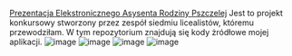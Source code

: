 [Prezentacja Elekstronicznego Asysenta Rodziny Pszczelej](https://docs.google.com/presentation/d/1SS3fv2ez_6RiKFeB8ZmxfDb92r4Yi3f5-nssvpr6oDM/edit?usp=sharing)
Jest to projekt konkursowy stworzony przez zespół siedmiu licealistów, któremu przewodziłam.
W tym repozytorium znajdują się kody żródłowe mojej aplikacji.
![image](https://user-images.githubusercontent.com/74205927/183147957-cec9955a-31a4-461d-9675-fc58ea727297.png)
![image](https://user-images.githubusercontent.com/74205927/183147989-405eef90-0816-4f9f-881e-56f9ebff5258.png)
![image](https://user-images.githubusercontent.com/74205927/183148017-b0965397-dee4-4919-a787-d48eb35d2dda.png)
![image](https://user-images.githubusercontent.com/74205927/183148083-bb85be8c-4ead-4b0e-8cd7-cc73eb7191d2.png)
